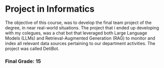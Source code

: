 # Project in Informatics
The objective of this course, was to develop the final team project of the degree, in near real-world situations.
The project that i ended up developing with my colegues, was a chat bot that leveraged both Large Language Models (LLMs) and
Retrieval-Augmented Generation (RAG) to monitor and index all relevant data sources pertaining to our department activities.
The project was called DetiBot.
### Final Grade: 15
